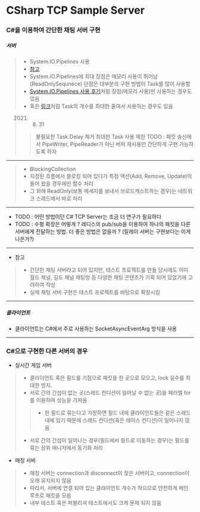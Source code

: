 # CSharp TCP Sample Server

### C#을 이용하여 간단한 채팅 서버 구현

##### 서버
>  * System.IO.Pipelines 사용
>  * [참고](https://devblogs.microsoft.com/dotnet/system-io-pipelines-high-performance-io-in-net/)
>  * System.IO.Pipelines에 최대 장점은 메모리 사용이 뛰어남(ReadOnlySequnece) 단점은 대부분의 구현 방법이 Task를 많이 사용함
>  * [System.IO.Pipelines 사용 후기](http://leafbird.github.io/devnote/2020/12/27/C-%EA%B3%A0%EC%84%B1%EB%8A%A5-%EC%84%9C%EB%B2%84-System-IO-Pipeline-%EB%8F%84%EC%9E%85-%ED%9B%84%EA%B8%B0/)처럼 장점(메모리 사용)만 사용하는 경우도 있음
>  * 혹은 [링크](https://github.com/davidfowl/TcpEcho/blob/master/src/Server/Program.cs)처럼 Task의 개수를 최대한 줄여서 사용하는 경우도 있음

> 2021. 08. 31
>> 불필요한 Task.Delay 제거
>> 최대한 Task 사용 제한
>> TODO : 패킷 송신에서 PipeWriter, PipeReader가 아닌 버퍼 재사용만 간단하게 구현 가능하도록 하자 

---

> * BlockingCollection
> * 지정된 흐름에서 블로킹 되어 있다가 특정 액션(Add, Remove, Update)이 들어 왔을 경우에만 함수 처리
> * 그 외에 ReadOnly(보통 메세지를 보내서 브로드캐스트하는 경우)는 네트워크 스레드에서 바로 처리

---

* TODO : 어떤 방법이던 C# TCP Server는 조금 더 연구가 필요하다
* TODO : 수평 확장은 어떻게 ? 레디스의 pub/sub을 이용하여 하나의 패킷을 다른 서버에게 전달하는 방법. 더 좋은 방법은 없을까 ? (릴레이 서버는 구현보다는 이게 나은가?) 

---

* 참고 
> * 간단한 채팅 서버라고 되어 있지만, 테스트 프로젝트를 만들 당시에도 이미 월드 채널, 길드 채널 채팅방 등 다양한 채팅 콘텐츠가 기획 되어 있었기에 고려하여 작성
> * 실제 채팅 서버 구현은 테스트 프로젝트를 바탕으로 확장시킴

---

##### 클라이언트
 * 클라이언트는 C#에서 주로 사용하는 SocketAsyncEventArg 방식을 사용 

---

### C#으로 구현한 다른 서버의 경우

* 실시간 게임 서버
> * 클라이언트 혹은 필드를 기점으로 패킷을 한 곳으로 모으고, lock 실수를 최대한 방지.
> * 서로 간의 간섭이 없는 곳(스레드 컨디션이 일어날 수 없는 곳)을 페러렐 for를 이용하여 성능을 가져옴
>> * 한 필드로 묶는다고 가정하면 필드 내에 클라이언트들은 같은 스레드 내에 있기 때문에 스레드 컨디션(혹은 레이스 컨디션)이 일어나지 않음
> * 서로 간의 간섭이 일어나는 경우(필드에서 필드로 이동하는 경우)는 필드를 묶는 상위 매니저에서 동기화 처리

* 매칭 서버
> * 매칭 서버는 connection과 disconnect이 잦은 서버이고, connection이 오래 유지되지 않음
> * 따라서, 서버에 연결 되어 있는 클라이언트 개수가 적으므로 안전하게 메인 루프로 패킷을 모음
> * 내부 테스트 혹은 퍼블리셔 테스트에서도 크게 문제 되지 않음
